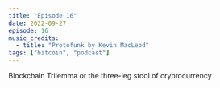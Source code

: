 ```yaml
---
title: "Episode 16"
date: 2022-09-27
episode: 16
music_credits:
  - title: "Protofunk by Kevin MacLeod"
tags: ["bitcoin", "podcast"]
---
```


Blockchain Trilemma or the three-leg stool of cryptocurrency